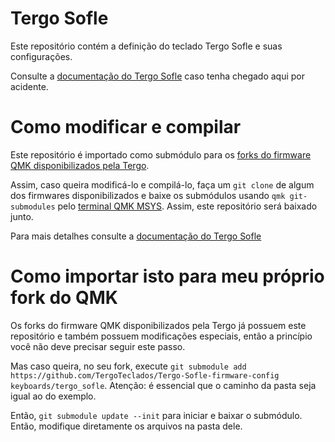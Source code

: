 # Tergo Sofle

Este repositório contém a definição do teclado Tergo Sofle e suas configurações.

Consulte a [documentação do Tergo Sofle](https://github.com/TergoTeclados/Tergo-Sofle-Documentation) caso tenha chegado aqui por acidente.

# Como modificar e compilar

Este repositório é importado como submódulo para os [forks do firmware QMK disponibilizados pela Tergo](https://github.com/TergoTeclados/Tergo-Sofle-firmware). 

Assim, caso queira modificá-lo e compilá-lo, faça um `git clone` de algum dos firmwares disponibilizados e baixe os submódulos usando `qmk git-submodules` pelo [terminal QMK MSYS](https://msys.qmk.fm/). Assim, este repositório será baixado junto.

Para mais detalhes consulte a [documentação do Tergo Sofle](https://github.com/TergoTeclados/Tergo-Sofle-Documentation)

# Como importar isto para meu próprio fork do QMK

Os forks do firmware QMK disponibilizados pela Tergo já possuem este repositório e também possuem modificações especiais, então a princípio você não deve precisar seguir este passo.

Mas caso queira, no seu fork, execute `git submodule add https://github.com/TergoTeclados/Tergo-Sofle-firmware-config keyboards/tergo_sofle`. Atenção: é essencial que o caminho da pasta seja igual ao do exemplo.

Então, `git submodule update --init` para iniciar e baixar o submódulo. Então, modifique diretamente os arquivos na pasta dele.
